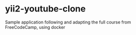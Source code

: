 # yii2-youtube-clone
Sample application following and adapting the full course from FreeCodeCamp, using docker
